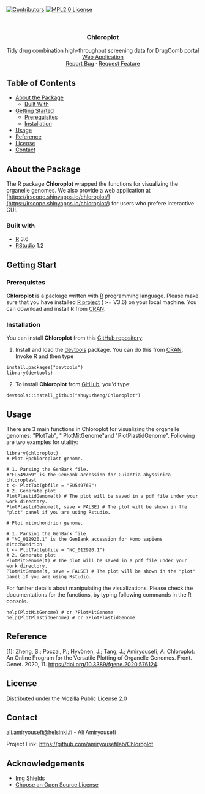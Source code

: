 [![Contributors][contributors-shield]][contributors-url]
[![MPL2.0 License][license-shield]][license-url]

<!-- PROJECT LOGO -->
<br />
<p align="center">
  <h3 align="center">Chloroplot</h3>

  <p align="center">
    Tidy drug combination high-throughput screening data for DrugComb portal
    <br />
    <a href="https://irscope.shinyapps.io/chloroplot/">Web Application</a>
    <br />
    <a href="https://github.com/shuyuzheng/Chloroplot/issues">Report Bug</a>
    ·
    <a href="https://github.com/shuyuzheng/Chloroplot/issues">Request Feature</a>
  </p>
</p>


<!-- TABLE OF CONTENTS -->
## Table of Contents

* [About the Package](#about-the-package)
  * [Built With](#built-with)
* [Getting Started](#getting-started)
  * [Prerequisites](#prerequisites)
  * [Installation](#installation)
* [Usage](#usage)
* [Reference](#reference)
* [License](#license)
* [Contact](#contact)

## About the Package 

The R package **Chloroplot** wrapped the functions for visualizing the organelle genomes.
We also provide a web application at [https://irscope.shinyapps.io/chloroplot/](https://irscope.shinyapps.io/chloroplot/) for users who prefere interactive GUI.

### Built with

* [R](https://www.r-project.org/) 3.6
* [RStudio](https://www.rstudio.com/) 1.2

## Getting Start

### Prerequistes

**Chloroplot** is a package written with [R](https://www.r-project.org/) programming language. Please make sure that you have installed [R project](https://www.r-project.org/) ( >= V3.6) on your local machine. You can download and install R from [CRAN](https://cran.r-project.org/mirrors.html).

### Installation

You can install **Chloroplot** from this [GitHub repository](https://github.com/shuyuzheng/Chloroplot):

1. Install and load the [devtools](https://github.com/hadley/devtools) package. You can do this from [CRAN](https://cran.r-project.org/). Invoke R and then type

```
install.packages("devtools")
library(devtools)
```

2. To install **Chloroplot** from [GitHub](https://github.com/), you'd type:

```
devtools::install_github("shuyuzheng/Chloroplot")
```

## Usage

There are 3 main functions in Chloroplot for visualizing the organelle genomes: "PlotTab", " PlotMitGenome"and "PlotPlastidGenome". Following are two examples for utality:

```
library(chloroplot)
# Plot Ppchloroplast genome.

# 1. Parsing the GenBank file.
#"EU549769" is the GenBank accession for Guizotia abyssinica chloroplast 
t <- PlotTab(gbfile = "EU549769")
# 2. Generate plot
PlotPlastidGenome(t) # The plot will be saved in a pdf file under your work directory.
PlotPlastidGenome(t, save = FALSE) # The plot will be shown in the "plot" panel if you are using Rstudio.

# Plot mitochondrion genome.

# 1. Parsing the GenBank file
# "NC_012920.1" is the GenBank accession for Homo sapiens mitochondrion
t <- PlotTab(gbfile = "NC_012920.1")
# 2. Generate plot
PlotMitGenome(t) # The plot will be saved in a pdf file under your work directory.
PlotMitGenome(t, save = FALSE) # The plot will be shown in the "plot" panel if you are using Rstudio.
```

For further details about manipulating the visualizations. Please check the documentations for the functions, by typing following commands in the R console.

```
help(PlotMitGenome) # or ?PlotMitGenome
help(PlotPlastidGenome) # or ?PlotPlastidGenome
```

## Reference

[1]: Zheng, S.; Poczai, P.; Hyvönen, J.; Tang, J.; Amiryousefi, A. Chloroplot: An Online Program for the Versatile Plotting of Organelle Genomes. Front. Genet. 2020, 11. https://doi.org/10.3389/fgene.2020.576124.

## License

Distributed under the Mozilla Public License 2.0

## Contact

ali.amiryousefi@helsinki.fi - Ali Amiryousefi

Project Link: https://github.com/amiryousefilab/Chloroplot

## Acknowledgements
* [Img Shields](https://shields.io)
* [Choose an Open Source License](https://choosealicense.com)

<!-- MARKDOWN LINKS & IMAGES -->
<!-- https://www.markdownguide.org/basic-syntax/#reference-style-links -->
[contributors-shield]: https://img.shields.io/badge/contributors-1-orange.svg?style=flat-square
[contributors-url]: https://github.com/shuyuzheng/Chloroplot/graphs/contributors
[license-shield]: https://img.shields.io/badge/license-MPL--2.0-blue.svg
[license-url]: https://choosealicense.com/licenses/mpl-2.0
